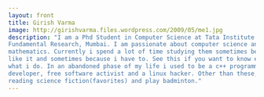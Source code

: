 ```yaml
---
layout: front
title: Girish Varma
image: http://girishvarma.files.wordpress.com/2009/05/me1.jpg
description: "I am a Phd Student in Computer Science at Tata Institute of 
Fundamental Research, Mumbai. I am passionate about computer science and 
mathematics. Currently i spend a lot of time studying them sometimes because i 
like it and sometimes because i have to. See this if you want to know exactly 
what i do. In an abandoned phase of my life i used to be a c++ programmer, web 
developer, free software activist and a linux hacker. Other than these, i love 
reading science fiction(favorites) and play badminton."
---
```




